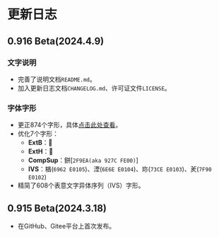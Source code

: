 # 更新日志
## 0.916 Beta(2024.4.9)
### 文字说明
- 完善了说明文档`README.md`。
- 加入更新日志文档`CHANGELOG.md`、许可证文件`LICENSE`。
### 字体字形
- 更正874个字形，具体[点击此处查看](text/corr-0.916.txt)。
- 优化7个字形：
    - **ExtB**：𨢱
    - **ExtH**：𱟛
    - **CompSup**：鉼[`2F9EA(aka 927C FE00)`]
    - **IVS**：楢󠄅(`6962 E0105`)、湮󠄄(`6E6E E0104`)、珎󠄃(`73CE E0103`)、羐󠄂(`7F90 E0102`)
- 精简了608个表意文字异体序列（IVS）字形。
## 0.915 Beta(2024.3.18)
- 在GitHub、Gitee平台上首次发布。